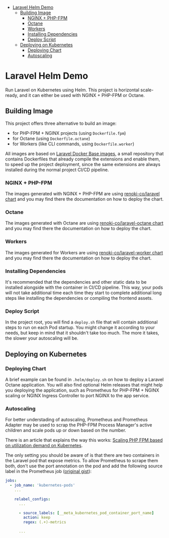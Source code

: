 - [Laravel Helm Demo](#laravel-helm-demo)
  - [Building Image](#building-image)
    - [NGINX + PHP-FPM](#nginx--php-fpm)
    - [Octane](#octane)
    - [Workers](#workers)
    - [Installing Dependencies](#installing-dependencies)
    - [Deploy Script](#deploy-script)
  - [Deploying on Kubernetes](#deploying-on-kubernetes)
    - [Deploying Chart](#deploying-chart)
    - [Autoscaling](#autoscaling)

# Laravel Helm Demo

Run Laravel on Kubernetes using Helm. This project is horizontal scale-ready, and it can either be used with NGINX + PHP-FPM or Octane.

## Building Image

This project offers three alternative to build an image:

- for PHP-FPM + NGINX projects (using `Dockerfile.fpm`)
- for Octane (using `Dockerfile.octane`)
- for Workers (like CLI commands, using `Dockerfile.worker`)

All images are based on [Laravel Docker Base images](https://github.com/renoki-co/laravel-docker-base), a small repository that contains Dockerfiles that already compile the extensions and enable them, to speed up the project deployment, since the same extensions are always installed during the normal project CI/CD pipeline.

### NGINX + PHP-FPM

The images generated with NGINX + PHP-FPM are using [renoki-co/laravel chart](https://github.com/renoki-co/charts/tree/master/charts/laravel) and you may find there the documentation on how to deploy the chart.

### Octane

The images generated with Octane are using [renoki-co/laravel-octane chart](https://github.com/renoki-co/charts/tree/master/charts/laravel-octane) and you may find there the documentation on how to deploy the chart.

### Workers

The images generated for Workers are using [renoki-co/laravel-worker chart](https://github.com/renoki-co/charts/tree/master/charts/laravel-worker) and you may find there the documentation on how to deploy the chart.

### Installing Dependencies

It's recommended that the dependencies and other static data to be installed alongside with the container in CI/CD pipeline. This way, your pods will not take additional time each time they start to complete additional long steps like installing the dependencies or compiling the frontend assets.

### Deploy Script

In the project root, you will find a `deploy.sh` file that will contain additional steps to run on each Pod startup. You might change it according to your needs, but keep in mind that it shouldn't take too much. The more it takes, the slower your autoscaling will be.

## Deploying on Kubernetes

### Deploying Chart

A brief example can be found in `.helm/deploy.sh` on how to deploy a Laravel Octane application. You will also find optional Helm releases that might help you deploying the application, such as Prometheus for PHP-FPM + NGINX scaling or NGINX Ingress Controller to port NGINX to the app service.

### Autoscaling

For better understading of autoscaling, Prometheus and Prometheus Adapter may be used to scrap the PHP-FPM Process Manager's active children and scale pods up or down based on the number.

There is an article that explains the way this works: [Scaling PHP FPM based on utilization demand on Kubernetes](https://blog.wyrihaximus.net/2021/01/scaling-php-fpm-based-on-utilization-demand-on-kubernetes/).

The only setting you should be aware of is that there are two containers in the Laravel pod that expose metrics. To allow Prometheus to scrape them both, don't use the port annotation on the pod and add the following source label in the Prometheus job ([original gist](https://gist.github.com/bakins/5bf7d4e719f36c1c555d81134d8887eb)):

```yaml
jobs:
  - job_name: 'kubernetes-pods'
    ...

    relabel_configs:
      ...

      - source_labels: [__meta_kubernetes_pod_container_port_name]
        action: keep
        regex: (.+)-metrics

      ...
```
